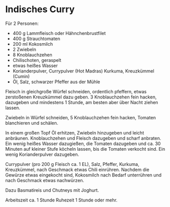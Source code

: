 Indisches Curry
===============

Für 2 Personen:

* 400 g Lammfleisch oder Hähnchenbrustfilet
* 400 g Strauchtomaten
* 200 ml Kokosmilch
* 2 Zwiebeln
* 8 Knoblauchzehen
* Chilischoten, geraspelt
* etwas heißes Wasser
* Korianderpulver, Currypulver (Hot Madras) Kurkuma, Kreuzkümmel (Cumin)
* Öl, Salz, schwarzer Pfeffer aus der Mühle

Fleisch in gleichgroße Würfel schneiden, ordentlich pfeffern, etwas zerstoßenen Kreuzkümmel dazu geben. 3 Knoblauchzehen fein hacken, dazugeben und mindestens 1 Stunde, am besten aber über Nacht ziehen lassen.

Zwiebeln in Würfel schneiden, 5 Knoblauchzehen fein hacken, Tomaten blanchieren und schälen.

In einem großen Topf Öl erhitzen, Zwiebeln hinzugeben und leicht anbräunen. Knoblauchzehen und Fleisch dazugeben und scharf anbraten. Ein wenig heißes Wasser dazugießen, die Tomaten dazugeben und ca. 30 Minuten auf kleiner Stufe köcheln lassen, bis die Tomaten verkocht sind. Ein wenig Korianderpulver dazugeben.

Currypulver (pro 200 g Fleisch ca. 1 EL), Salz, Pfeffer, Kurkuma, Kreuzkümmel, nach Geschmack etwas Chili einrühren. Nachdem die Gewürze etwas eingekocht sind, Kokosmilch nach Bedarf unterrühren und nach Geschmack etwas nachwürzen.

Dazu Basmatireis und Chutneys mit Joghurt.

Arbeitszeit ca. 1 Stunde
Ruhezeit 1 Stunde oder mehr.